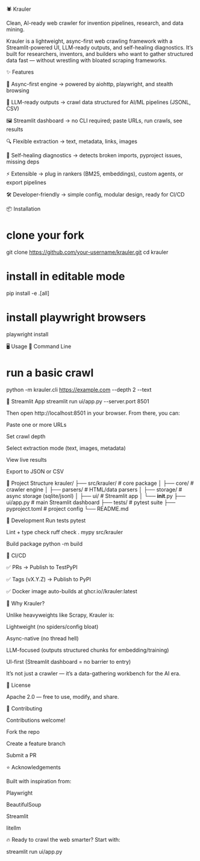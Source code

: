 🕷️ Krauler

Clean, AI-ready web crawler for invention pipelines, research, and data mining.

Krauler is a lightweight, async-first web crawling framework with a Streamlit-powered UI, LLM-ready outputs, and self-healing diagnostics. It’s built for researchers, inventors, and builders who want to gather structured data fast — without wrestling with bloated scraping frameworks.

✨ Features

🚀 Async-first engine → powered by aiohttp, playwright, and stealth browsing

🧠 LLM-ready outputs → crawl data structured for AI/ML pipelines (JSONL, CSV)

🖼 Streamlit dashboard → no CLI required; paste URLs, run crawls, see results

🔍 Flexible extraction → text, metadata, links, images

🔄 Self-healing diagnostics → detects broken imports, pyproject issues, missing deps

⚡ Extensible → plug in rankers (BM25, embeddings), custom agents, or export pipelines

🛠 Developer-friendly → simple config, modular design, ready for CI/CD

📦 Installation
# clone your fork
git clone https://github.com/your-username/krauler.git
cd krauler

# install in editable mode
pip install -e .[all]

# install playwright browsers
playwright install

🖥️ Usage
🔹 Command Line
# run a basic crawl
python -m krauler.cli https://example.com --depth 2 --text

🔹 Streamlit App
streamlit run ui/app.py --server.port 8501


Then open http://localhost:8501
 in your browser.
From there, you can:

Paste one or more URLs

Set crawl depth

Select extraction mode (text, images, metadata)

View live results

Export to JSON or CSV

🧭 Project Structure
krauler/
├── src/krauler/         # core package
│   ├── core/            # crawler engine
│   ├── parsers/         # HTML/data parsers
│   ├── storage/         # async storage (sqlite/jsonl)
│   ├── ui/              # Streamlit app
│   └── __init__.py
├── ui/app.py            # main Streamlit dashboard
├── tests/               # pytest suite
├── pyproject.toml       # project config
└── README.md

🧪 Development
Run tests
pytest

Lint + type check
ruff check .
mypy src/krauler

Build package
python -m build

🚦 CI/CD

✅ PRs → Publish to TestPyPI

✅ Tags (vX.Y.Z) → Publish to PyPI

✅ Docker image auto-builds at ghcr.io/<owner>/krauler:latest

🧠 Why Krauler?

Unlike heavyweights like Scrapy, Krauler is:

Lightweight (no spiders/config bloat)

Async-native (no thread hell)

LLM-focused (outputs structured chunks for embedding/training)

UI-first (Streamlit dashboard = no barrier to entry)

It’s not just a crawler — it’s a data-gathering workbench for the AI era.

📜 License

Apache 2.0 — free to use, modify, and share.

🤝 Contributing

Contributions welcome!

Fork the repo

Create a feature branch

Submit a PR

⭐ Acknowledgements

Built with inspiration from:

Playwright

BeautifulSoup

Streamlit

litellm

🔥 Ready to crawl the web smarter? Start with:

streamlit run ui/app.py
